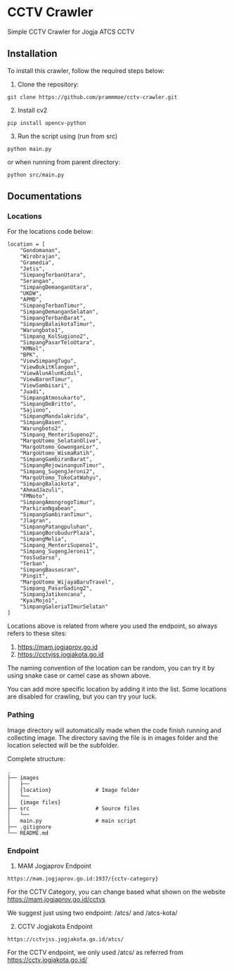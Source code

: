 # CCTV Crawler

Simple CCTV Crawler for Jogja ATCS CCTV

## Installation

To install this crawler, follow the required steps below:

1. Clone the repository:

```
git clone https://github.com/prammmoe/cctv-crawler.git
```

2. Install cv2

```
pip install opencv-python
```

3. Run the script using (run from src)

```
python main.py
```

or when running from parent directory:

```
python src/main.py
```

## Documentations

### Locations

For the locations code below:

```
location = [
    "Gondomanan",
    "Wirobrajan",
    "Gramedia",
    "Jetis",
    "SimpangTerbanUtara",
    "Serangan",
    "SimpangDemanganUtara",
    "UKDW",
    "APMD",
    "SimpangTerbanTimur",
    "SimpangDemanganSelatan",
    "SimpangTerbanBarat",
    "SimpangBalaikotaTimur",
    "Warungboto1",
    "Simpang_KolSugiono2",
    "SimpangPasarTeloUtara",
    "KMNol",
    "BPK",
    "ViewSimpangTugu",
    "ViewBukitKlangon",
    "ViewAlunAlunKidul",
    "ViewBaronTimur",
    "ViewSambisari",
    "Juadi",
    "SimpangAtmosukarto",
    "SimpangDeBritto",
    "Sajiono",
    "SimpangMandalakrida",
    "SimpangBasen",
    "Warungboto2",
    "Simpang_MenteriSupeno2",
    "MargoUtomo_SelatanOlive",
    "MargoUtomo_GowonganLor",
    "MargoUtomo_WismaRatih",
    "SimpangGambiranBarat",
    "SimpangRejowinangunTimur",
    "Simpang_SugengJeroni2",
    "MargoUtomo_TokoCatWahyu",
    "SimpangBalaikota",
    "AhmadJazuli",
    "FMNoto",
    "SimpangAmongrogoTimur",
    "ParkiranNgabean",
    "SimpangGambiranTimur",
    "Jlagran",
    "SimpangPatangpuluhan",
    "SimpangBorobudurPlaza",
    "SimpangMelia",
    "Simpang_MenteriSupeno1",
    "Simpang_SugengJeroni1",
    "YosSudarso",
    "Terban",
    "SimpangBausasran",
    "Pingit",
    "MargoUtomo_WijayaBaruTravel",
    "Simpang_PasarGading2",
    "SimpangJatikencana",
    "KyaiMojo1",
    "SimpangGaleriaTImurSelatan"
]
```

Locations above is related from where you used the endpoint, so always refers to these sites:

1. https://mam.jogjaprov.go.id
2. https://cctvjss.jogjakota.go.id

The naming convention of the location can be random, you can try it by using snake case or camel case as shown above.

You can add more specific location by adding it into the list. Some locations are disabled for crawling, but you can try your luck.

### Pathing

Image directory will automatically made when the code finish running and collecting image. The directory saving the file is in images folder and the location selected will be the subfolder.

Complete structure:

    .
    ├── images
    │   ├──
    │   {location}              # Image folder
    │   └──
    │   {image files}
    ├── src                     # Source files
    │   └──
    │   main.py                 # main script
    ├── .gitignore
    └── README.md

### Endpoint

1. MAM Jogjaprov Endpoint

```link
https://mam.jogjaprov.go.id:1937/{cctv-category}
```

For the CCTV Category, you can change based what shown on the website https://mam.jogjaprov.go.id/cctvs

We suggest just using two endpoint: /atcs/ and /atcs-kota/

2. CCTV Jogjakota Endpoint

```link
https://cctvjss.jogjakota.go.id/atcs/
```

For the CCTV endpoint, we only used /atcs/ as referred from https://cctv.jogjakota.go.id/
